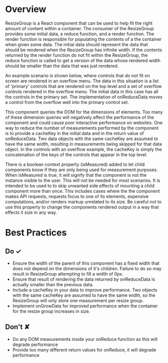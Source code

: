 # Overview
ResizeGroup is a React component that can be used to help fit the right amount of content within a container. The consumer of the ResizeGroup provides some initial data, a reduce function, and a render function. The render function is responsible for populating the contents of a the container when given some data. The initial data should represent the data that should be rendered when the ResizeGroup has infinite width. If the contents returned by the render function do not fit within the ResizeGroup, the reduce function is called to get a version of the data whose rendered width should be smaller than the data that was just rendered.

An example scenario is shown below, where controls that do not fit on screen are rendered in an overflow menu. The data in this situation is a list of &#39;primary&#39; controls that are rendered on the top level and a set of overflow controls rendered in the overflow menu. The initial data in this case has all the controls in the primary set. The implementation of onReduceData moves a control from the overflow well into the primary control set.

This component queries the DOM for the dimensions of elements. Too many of these dimension queries will negatively affect the performance of the component and could cause poor interactive performance on websites. One way to reduce the number of measurements performed by the component is to provide a cacheKey in the initial data and in the return value of onReduceData. Two data objects with the same cacheKey are assumed to have the same width, resulting in measurements being skipped for that data object. In the controls with an overflow example, the cacheKey is simply the concatenation of the keys of the controls that appear in the top level.

There is a boolean context property (isMeasured) added to let child components know if they are only being used for measurement purposes. When isMeasured is true, it will signify that the component is not the instance visible to the user. This will not be needed for most scenarios. It is intended to be used to to skip unwanted side effects of mounting a child component more than once. This includes cases where the the component makes API requests, requests focus to one of its elements, expensive computations, and&#x2F;or renders markup unrelated to its size. Be careful not to use this property to change the components rendered output in a way that effects it size in any way.


# Best Practices

## Do &#10003;
- Ensure the width of the parent of this component has a fixed width that does not depend on the dimensions of it&#39;s children. Failure to do so may result in ResizeGroup attempting to fill a width of 0px.
- Ensure that result of rendering the data returned by onReduceData is actually smaller than the previous data.
- Include a cacheKey in your data to improve performance. Two objects with the same cacheKey are assumed to have the same width, so the ResizeGroup will only store one measurement per resize group.
- Implement onGrowData for improved performance when the container for the resize group increases in size.

## Don't &#10008;
- Do any DOM measurements inside your onReduce function as this will degrade performance
- Provide too many different return values for onReduce, it will degrade performance